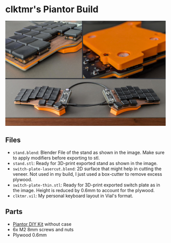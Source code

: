 # clktmr's Piantor Build

![finished build](finished_build.jpg)

## Files

* `stand.blend`: Blender File of the stand as shown in the image.  Make sure to
  apply modifiers before exporting to stl.
* `stand.stl`: Ready for 3D-print exported stand as shown in the image.
* `switch-plate-lasercut.blend`: 2D surface that might help in cutting the
  veneer.  Not used in my build, I just used a box-cutter to remove excess
  plywood.
* `switch-plate-thin.stl`: Ready for 3D-print exported switch plate as in the
  image.  Height is reduced by 0.6mm to account for the plywood.
* `clktmr.vil`: My personal keyboard layout in Vial's format.

## Parts

* [Piantor DIY Kit](https://shop.beekeeb.com/product/piantor-keyboard-kit/)
  without case
* 6x M2 8mm screws and nuts
* Plywood 0.6mm
